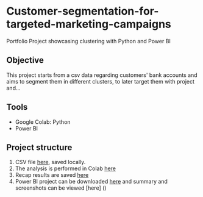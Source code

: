 # Customer-segmentation-for-targeted-marketing-campaigns
Portfolio Project showcasing clustering with Python and Power BI

## Objective
This project starts from a csv data regarding customers' bank accounts and aims to segment them in different clusters, to later target them with project and...

## Tools
- Google Colab: Python
- Power BI

## Project structure

1. CSV file [here](https://github.com/Marco10292/Customer-segmentation-for-targeted-marketing-campaigns/blob/main/customers_with_clusters.csv), saved locally.
2. The analysis is performed in Colab [here](https://github.com/Marco10292/Customer-segmentation-for-targeted-marketing-campaigns/blob/main/Customer_segmentation_for_targeted_marketing_campaigns.ipynb)
3. Recap results are saved [here](https://github.com/Marco10292/Customer-segmentation-for-targeted-marketing-campaigns/blob/main/customer_segmentation_results.xlsx) 
4. Power BI project can be downloaded [here](https://github.com/Marco10292/Customer-segmentation-for-targeted-marketing-campaigns/blob/main/PBI%20Clustering%20Project.pbix) and summary and screenshots can be viewed [here] ()
